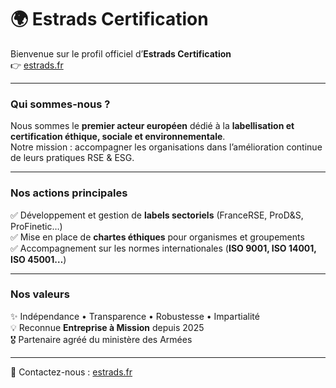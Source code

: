 # 🌍 Estrads Certification

Bienvenue sur le profil officiel d’**Estrads Certification**  
👉 [estrads.fr](https://estrads.fr)

---

### Qui sommes-nous ?
Nous sommes le **premier acteur européen** dédié à la **labellisation et certification éthique, sociale et environnementale**.  
Notre mission : accompagner les organisations dans l’amélioration continue de leurs pratiques RSE & ESG.

---

### Nos actions principales
✅ Développement et gestion de **labels sectoriels** (FranceRSE, ProD&S, ProFinetic…)  
✅ Mise en place de **chartes éthiques** pour organismes et groupements  
✅ Accompagnement sur les normes internationales (**ISO 9001, ISO 14001, ISO 45001…**)  

---

### Nos valeurs
✨ Indépendance • Transparence • Robustesse • Impartialité  
💡 Reconnue **Entreprise à Mission** depuis 2025  
🎖️ Partenaire agréé du ministère des Armées

---

📩 Contactez-nous : [estrads.fr](https://estrads.fr)
